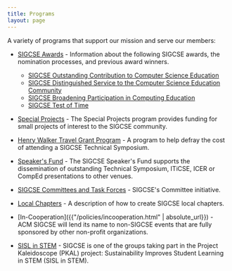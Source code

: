 ```yaml
---
title: Programs
layout: page
---
```


A variety of programs that support our mission and serve our members:

-   [SIGCSE Awards](awards/index.html) - Information about the following SIGCSE awards, the nomination processes, and previous award winners.
    - [SIGCSE Outstanding Contribution to Computer Science Education](awards/outstanding.html)
    - [SIGCSE Distinguished Service to the Computer Science Education Community](awards/lifetime.html)
    - [SIGCSE Broadening Participation in Computing Education](awards/broadening.html)
    - [SIGCSE Test of Time](awards/test-of-time.html)


-   [Special Projects](special/index.html) - The Special Projects program provides funding for small projects of interest to the SIGCSE community.
-   [Henry Walker Travel Grant Program](travel-grants/index.html) - A program to help defray the cost of attending a SIGCSE Technical Symposium.
-   [Speaker\'s Fund](speakers/index.html) - The SIGCSE Speaker\'s Fund supports the dissemination of outstanding Technical Symposium, ITiCSE, ICER or CompEd presentations to other venues.

-   [SIGCSE Committees and Task Forces](committees-task-forces/index.html) - SIGCSE\'s Committee initiative.
-   [Local Chapters](local-chapters/index.html) - A description of how to create SIGCSE local chapters.

-   [In-Cooperation]({{"/policies/incooperation.html" | absolute_url}}) - ACM SIGCSE will lend its name to non-SIGCSE events that are fully sponsored by other non-profit organizations.
-   [SISL in STEM](sisl.html) - SIGCSE is one of the groups
    taking part in the Project Kaleidoscope (PKAL) project:
    Sustainability Improves Student Learning in STEM (SISL in STEM).
